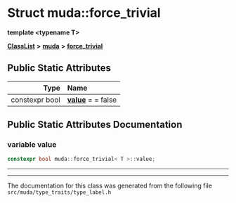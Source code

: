 

# Struct muda::force\_trivial

**template &lt;typename T&gt;**



[**ClassList**](annotated.md) **>** [**muda**](namespacemuda.md) **>** [**force\_trivial**](structmuda_1_1force__trivial.md)




























## Public Static Attributes

| Type | Name |
| ---: | :--- |
|  constexpr bool | [**value**](#variable-value)   = = false<br> |










































## Public Static Attributes Documentation




### variable value 

```C++
constexpr bool muda::force_trivial< T >::value;
```




<hr>

------------------------------
The documentation for this class was generated from the following file `src/muda/type_traits/type_label.h`

